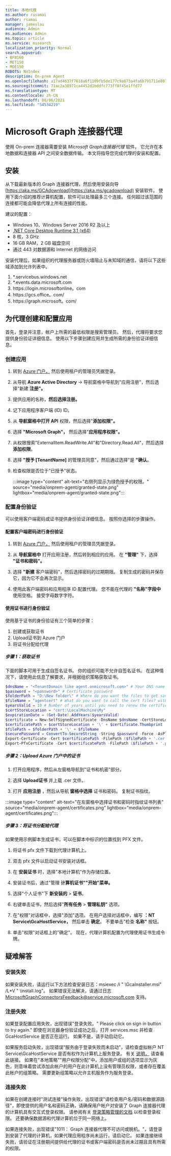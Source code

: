 ```yaml
---
title: 本地代理
ms.author: rusamai
author: rsamai
manager: jameslau
audience: Admin
ms.audience: Admin
ms.topic: article
ms.service: mssearch
localization_priority: Normal
search.appverid:
- BFB160
- MET150
- MOE150
ROBOTS: NoIndex
description: On-prem Agent
ms.openlocfilehash: a17ad4637f7618a6f1109fb5de177c9a673a4fa6b791711e807107676749ccc5
ms.sourcegitcommit: 71ac2a38971ca4452d1bddfc773ff8f45e1ffd77
ms.translationtype: MT
ms.contentlocale: zh-CN
ms.lasthandoff: 08/06/2021
ms.locfileid: "54534219"
---
```

# <a name="microsoft-graph-connector-agent"></a>Microsoft Graph 连接器代理

使用 On-prem 连接器需要安装 *Microsoft Graph连接器代理* 软件。 它允许在本地数据和连接器 API 之间安全数据传输。 本文将指导您完成代理的安装和配置。

## <a name="installation"></a>安装

从下载最新版本的 Graph 连接器代理，然后使用安装向导 [https://aka.ms/GCAdownload](https://aka.ms/gcadownload) 安装软件。 使用下面介绍的推荐计算机配置，软件可以处理最多三个连接。 任何超过该范围的连接都可能会降低代理上所有连接的性能。

建议的配置：

* Windows 10、Windows Server 2016 R2 及以上
* [.NET Core Desktop Runtime 3.1 (x64) ](https://dotnet.microsoft.com/download/dotnet-core/3.1)
* 8 核，3 GHz
* 16 GB RAM，2 GB 磁盘空间
* 通过 443 对数据源和 Internet 的网络访问

安装代理后，如果组织的代理服务器或防火墙阻止与未知域的通信，请将以下这些域添加到允许列表中。

1. *.servicebus.windows.net
2. *.events.data.microsoft.com
3. https://<span>login.microsoftonline。</span>com
4. https://<span>gcs.office。</span>com/
5. https://<span>graph.microsoft。</span>com/


## <a name="create-and-configure-an-app-for-the-agent"></a>为代理创建和配置应用  

首先，登录并注意，帐户上所需的最低权限是搜索管理员。 然后，代理将要求您提供身份验证详细信息。 使用以下步骤创建应用并生成所需的身份验证详细信息。

### <a name="create-an-app"></a>创建应用

1. 转到 [Azure 门户，](https://portal.azure.com) 然后使用租户的管理员凭据登录。

2. 从导航 **Azure Active Directory**  ->  导航窗格中导航到"应用注册"，然后选择"新建 **注册"。**

3. 提供应用的名称，**然后选择注册。**

4. 记下应用程序客户端 (ID) ID。

5. 从 **导航窗格中打开 API** 权限，然后选择"**添加权限"。**

6. 选择 **"Microsoft Graph"，** 然后选择"**应用程序权限"。**

7. 从权限搜索"ExternalItem.ReadWrite.All"和"Directory.Read.All"，然后选择 **添加权限**。

8. 选择 **"授予 [TenantName]** 的管理员同意"，然后通过选择"是 **"确认**。

9. 检查权限是否位于"已授予"状态。

    :::image type="content" alt-text="右侧列显示为绿色授予的权限。" source="media/onprem-agent/granted-state.png" lightbox="media/onprem-agent/granted-state.png":::

### <a name="configure-authentication"></a>配置身份验证

可以使用客户端密码或证书提供身份验证详细信息。 按照你选择的步骤操作。

#### <a name="configuring-the-client-secret-for-authentication"></a>配置客户端密码进行身份验证

1. 转到 [Azure 门户，](https://portal.azure.com) 然后使用租户的管理员凭据登录。

2. 从 **导航窗格中** 打开应用注册，然后转到相应的应用。 在 **"管理"** 下，选择 **"证书和密码"。**

3. 选择 **"新建** 客户端密码"，然后选择密码的过期期限。 复制生成的密码并保存它，因为它不会再次显示。

4. 使用此客户端密码和应用程序 ID 配置代理。 您不能在代理的 **"名称"字段中** 使用空格。 接受字母数字字符。

#### <a name="using-a-certificate-for-authentication"></a>使用证书进行身份验证

使用基于证书的身份验证有三个简单的步骤：

1. 创建或获取证书
2. Upload证书到 Azure 门户
3. 将证书分配给代理

##### <a name="step-1-get-a-certificate"></a>步骤 1：获取证书

下面的脚本可用于生成自签名证书。 你的组织可能不允许自签名证书。 在这种情况下，请使用此信息了解要求，并根据组织策略获取证书。

```powershell
$dnsName = "<TenantDomain like agent.onmicrosoft.com>" # Your DNS name
$password = "<password>" # Certificate password
$folderPath = "D:\New folder\" # Where do you want the files to get saved to? The folder needs to exist.
$fileName = "agentcert" # What do you want to call the cert files? without the file extension
$yearsValid = 10 # Number of years until you need to renew the certificate
$certStoreLocation = "cert:\LocalMachine\My"
$expirationDate = (Get-Date).AddYears($yearsValid)
$certificate = New-SelfSignedCertificate -DnsName $dnsName -CertStoreLocation $certStoreLocation -NotAfter $expirationDate -KeyExportPolicy Exportable -KeySpec Signature
$certificatePath = $certStoreLocation + '\' + $certificate.Thumbprint
$filePath = $folderPath + '\' + $fileName
$securePassword = ConvertTo-SecureString -String $password -Force -AsPlainText
Export-Certificate -Cert $certificatePath -FilePath ($filePath + '.cer')
Export-PfxCertificate -Cert $certificatePath -FilePath ($filePath + '.pfx') -Password $securePassword
```

##### <a name="step-2-upload-the-certificate-in-the-azure-portal"></a>步骤 2：Upload Azure 门户中的证书

1. 打开应用程序，然后从左窗格导航到"证书和机密"部分。

2. 选择 **Upload证书** 并上载 .cer 文件。

3. 打开 **应用注册** ，然后从导航 **窗格中选择** 证书和密码。 复制证书指纹。

:::image type="content" alt-text="在左窗格中选择证书和密码时指纹证书列表" source="media/onprem-agent/certificates.png" lightbox="media/onprem-agent/certificates.png":::

##### <a name="step-3-assign-the-certificate-to-the-agent"></a>步骤 3：将证书分配给代理

如果使用示例脚本生成证书，可以在脚本中标识的位置找到 PFX 文件。

1. 将证书 pfx 文件下载到代理计算机上。

2. 双击 pfx 文件以启动证书安装对话框。

3. 在 **安装证书** 时，选择"本地计算机"作为存储位置。

4. 安装证书后，通过"管理 **计算机证书""开始"菜单。**

5. 选择"个人证书"下 **新安装的**  >  **证书**。

6. 右键单击证书，然后选择"**所有任务**  >  **管理私钥"** 选项。

7. 在"权限"对话框中，选择"添加"选项。 在用户选择对话框中，编写 **：NT Service\GcaHostService，** 然后单击 **确定**。 不要单击"检查 **名称"** 按钮。

8. 单击"权限"对话框上的"确定"。 现在，代理计算机配置为代理使用证书生成令牌。

## <a name="troubleshooting"></a>疑难解答

### <a name="installation-failure"></a>安装失败
如果安装失败，请运行以下方法检查安装日志：msiexec /i " <path to msi>\GcaInstaller.msi" /L*V " <destination path> \install.log"。 如果错误无法解决，请通过日志 MicrosoftGraphConnectorsFeedback@service.microsoft.com 支持。

### <a name="registration-failure"></a>注册失败

如果登录配置应用失败，出现错误"登录失败。" Please click on sign in button to try again." 即使在浏览器身份验证成功之后，打开 services.msc 并检查 GcaHostService 是否正在运行。 如果不是，请手动启动它。

如果服务启动失败，出现错误"服务由于登录失败而未启动"，请检查虚拟帐户 NT Service\GcaHostService 是否有权作为计算机上服务登录。 有关 [说明，](/windows/security/threat-protection/security-policy-settings/log-on-as-a-service) 请查看此链接。 如果在"本地策略"\"用户权限分配"中，添加用户或组的选项显示为灰色，则意味着尝试添加此帐户的用户在此计算机上没有管理员权限，或者存在覆盖此帐户的组策略。 需要更新组策略以允许主机服务作为服务登录。

### <a name="connection-failure"></a>连接失败

如果在创建连接时"测试连接"操作失败，出现错误"请检查用户名/密码和数据源路径"，即使提供的用户名和密码正确，请确保用户帐户对安装了 Graph 连接器代理的计算机具有交互式登录权限。 请参阅有关 [登录策略管理的文档](/windows/security/threat-protection/security-policy-settings/allow-log-on-locally#policy-management) 以检查登录权限。 还要确保数据源和代理计算机位于同一网络上。

如果连接失败，出现错误"1011： Graph 连接器代理不可访问或脱机。"，请登录到安装了代理的计算机，如果代理应用程序尚未运行，请启动它。 如果连接继续失败，请验证在注册期间提供给代理的证书或客户端密码是否尚未过期且具有所需的权限。
